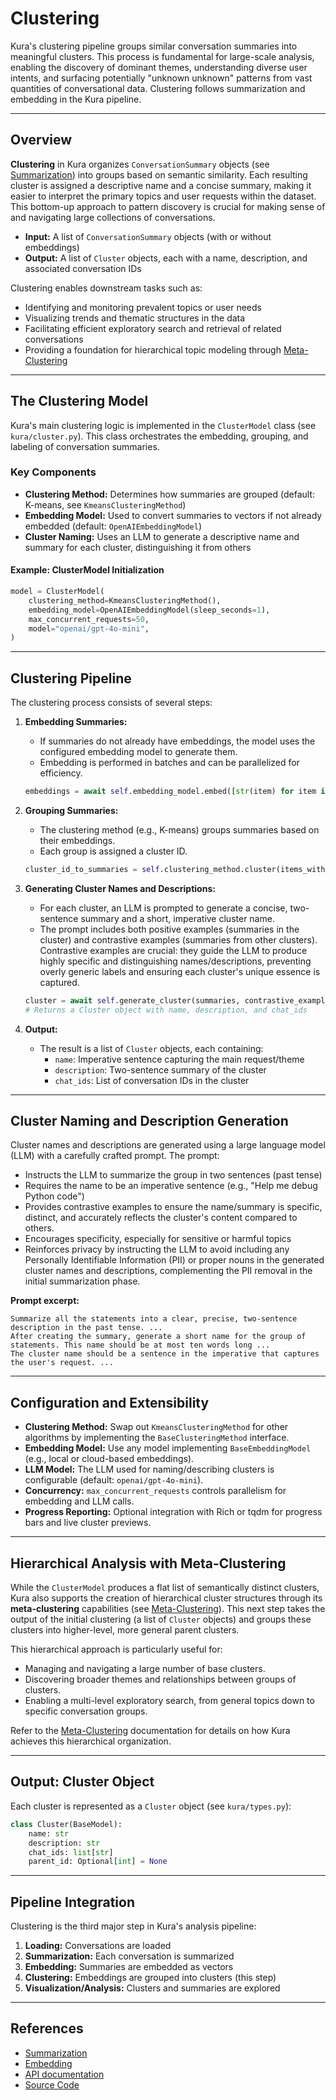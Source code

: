 # Clustering

Kura's clustering pipeline groups similar conversation summaries into meaningful clusters. This process is fundamental for large-scale analysis, enabling the discovery of dominant themes, understanding diverse user intents, and surfacing potentially "unknown unknown" patterns from vast quantities of conversational data. Clustering follows summarization and embedding in the Kura pipeline.

---

## Overview

**Clustering** in Kura organizes `ConversationSummary` objects (see [Summarization](summarization.md)) into groups based on semantic similarity. Each resulting cluster is assigned a descriptive name and a concise summary, making it easier to interpret the primary topics and user requests within the dataset. This bottom-up approach to pattern discovery is crucial for making sense of and navigating large collections of conversations.

- **Input:** A list of `ConversationSummary` objects (with or without embeddings)
- **Output:** A list of `Cluster` objects, each with a name, description, and associated conversation IDs

Clustering enables downstream tasks such as:
- Identifying and monitoring prevalent topics or user needs
- Visualizing trends and thematic structures in the data
- Facilitating efficient exploratory search and retrieval of related conversations
- Providing a foundation for hierarchical topic modeling through [Meta-Clustering](meta-clustering.md)

---

## The Clustering Model

Kura's main clustering logic is implemented in the `ClusterModel` class (see `kura/cluster.py`). This class orchestrates the embedding, grouping, and labeling of conversation summaries.

### Key Components

- **Clustering Method:** Determines how summaries are grouped (default: K-means, see `KmeansClusteringMethod`)
- **Embedding Model:** Used to convert summaries to vectors if not already embedded (default: `OpenAIEmbeddingModel`)
- **Cluster Naming:** Uses an LLM to generate a descriptive name and summary for each cluster, distinguishing it from others

#### Example: ClusterModel Initialization

```python
model = ClusterModel(
    clustering_method=KmeansClusteringMethod(),
    embedding_model=OpenAIEmbeddingModel(sleep_seconds=1),
    max_concurrent_requests=50,
    model="openai/gpt-4o-mini",
)
```

---

## Clustering Pipeline

The clustering process consists of several steps:

1. **Embedding Summaries:**
   - If summaries do not already have embeddings, the model uses the configured embedding model to generate them.
   - Embedding is performed in batches and can be parallelized for efficiency.

   ```python
   embeddings = await self.embedding_model.embed([str(item) for item in summaries])
   ```

2. **Grouping Summaries:**
   - The clustering method (e.g., K-means) groups summaries based on their embeddings.
   - Each group is assigned a cluster ID.

   ```python
   cluster_id_to_summaries = self.clustering_method.cluster(items_with_embeddings)
   ```

3. **Generating Cluster Names and Descriptions:**
   - For each cluster, an LLM is prompted to generate a concise, two-sentence summary and a short, imperative cluster name.
   - The prompt includes both positive examples (summaries in the cluster) and contrastive examples (summaries from other clusters). Contrastive examples are crucial: they guide the LLM to produce highly specific and distinguishing names/descriptions, preventing overly generic labels and ensuring each cluster's unique essence is captured.

   ```python
   cluster = await self.generate_cluster(summaries, contrastive_examples)
   # Returns a Cluster object with name, description, and chat_ids
   ```

4. **Output:**
   - The result is a list of `Cluster` objects, each containing:
     - `name`: Imperative sentence capturing the main request/theme
     - `description`: Two-sentence summary of the cluster
     - `chat_ids`: List of conversation IDs in the cluster

---

## Cluster Naming and Description Generation

Cluster names and descriptions are generated using a large language model (LLM) with a carefully crafted prompt. The prompt:
- Instructs the LLM to summarize the group in two sentences (past tense)
- Requires the name to be an imperative sentence (e.g., "Help me debug Python code")
- Provides contrastive examples to ensure the name/summary is specific, distinct, and accurately reflects the cluster's content compared to others.
- Encourages specificity, especially for sensitive or harmful topics
- Reinforces privacy by instructing the LLM to avoid including any Personally Identifiable Information (PII) or proper nouns in the generated cluster names and descriptions, complementing the PII removal in the initial summarization phase.

**Prompt excerpt:**

```
Summarize all the statements into a clear, precise, two-sentence description in the past tense. ...
After creating the summary, generate a short name for the group of statements. This name should be at most ten words long ...
The cluster name should be a sentence in the imperative that captures the user's request. ...
```

---

## Configuration and Extensibility

- **Clustering Method:** Swap out `KmeansClusteringMethod` for other algorithms by implementing the `BaseClusteringMethod` interface.
- **Embedding Model:** Use any model implementing `BaseEmbeddingModel` (e.g., local or cloud-based embeddings).
- **LLM Model:** The LLM used for naming/describing clusters is configurable (default: `openai/gpt-4o-mini`).
- **Concurrency:** `max_concurrent_requests` controls parallelism for embedding and LLM calls.
- **Progress Reporting:** Optional integration with Rich or tqdm for progress bars and live cluster previews.

---

## Hierarchical Analysis with Meta-Clustering

While the `ClusterModel` produces a flat list of semantically distinct clusters, Kura also supports the creation of hierarchical cluster structures through its **meta-clustering** capabilities (see [Meta-Clustering](meta-clustering.md)). This next step takes the output of the initial clustering (a list of `Cluster` objects) and groups these clusters into higher-level, more general parent clusters.

This hierarchical approach is particularly useful for:
- Managing and navigating a large number of base clusters.
- Discovering broader themes and relationships between groups of clusters.
- Enabling a multi-level exploratory search, from general topics down to specific conversation groups.

Refer to the [Meta-Clustering](meta-clustering.md) documentation for details on how Kura achieves this hierarchical organization.

---

## Output: Cluster Object

Each cluster is represented as a `Cluster` object (see `kura/types.py`):

```python
class Cluster(BaseModel):
    name: str
    description: str
    chat_ids: list[str]
    parent_id: Optional[int] = None
```

---

## Pipeline Integration

Clustering is the third major step in Kura's analysis pipeline:

1. **Loading:** Conversations are loaded
2. **Summarization:** Each conversation is summarized
3. **Embedding:** Summaries are embedded as vectors
4. **Clustering:** Embeddings are grouped into clusters (this step)
5. **Visualization/Analysis:** Clusters and summaries are explored

---

## References

- [Summarization](summarization.md)
- [Embedding](embedding.md)
- [API documentation](../api/index.md)
- [Source Code](https://github.com/567-labs/kura/blob/main/kura/cluster.py)
